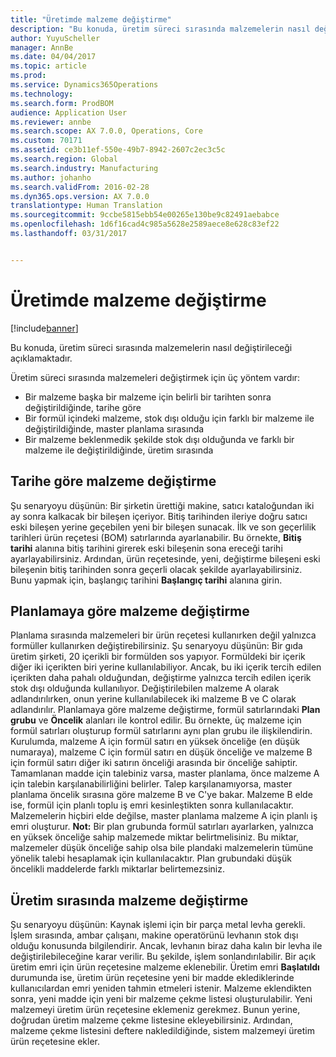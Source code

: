 ```yaml
---
title: "Üretimde malzeme değiştirme"
description: "Bu konuda, üretim süreci sırasında malzemelerin nasıl değiştirileceği açıklamaktadır."
author: YuyuScheller
manager: AnnBe
ms.date: 04/04/2017
ms.topic: article
ms.prod: 
ms.service: Dynamics365Operations
ms.technology: 
ms.search.form: ProdBOM
audience: Application User
ms.reviewer: annbe
ms.search.scope: AX 7.0.0, Operations, Core
ms.custom: 70171
ms.assetid: ce3b11ef-550e-49b7-8942-2607c2ec3c5c
ms.search.region: Global
ms.search.industry: Manufacturing
ms.author: johanho
ms.search.validFrom: 2016-02-28
ms.dyn365.ops.version: AX 7.0.0
translationtype: Human Translation
ms.sourcegitcommit: 9ccbe5815ebb54e00265e130be9c82491aebabce
ms.openlocfilehash: 1d6f16cad4c985a5628e2589aece8e628c83ef22
ms.lasthandoff: 03/31/2017


---
```


# <a name="material-substitution-in-manufacturing"></a>Üretimde malzeme değiştirme

[!include[banner](../includes/banner.md)]


Bu konuda, üretim süreci sırasında malzemelerin nasıl değiştirileceği açıklamaktadır. 

Üretim süreci sırasında malzemeleri değiştirmek için üç yöntem vardır:

-   Bir malzeme başka bir malzeme için belirli bir tarihten sonra değiştirildiğinde, tarihe göre
-   Bir formül içindeki malzeme, stok dışı olduğu için farklı bir malzeme ile değiştirildiğinde, master planlama sırasında
-   Bir malzeme beklenmedik şekilde stok dışı olduğunda ve farklı bir malzeme ile değiştirildiğinde, üretim sırasında

## <a name="substituting-material-by-date"></a>Tarihe göre malzeme değiştirme
Şu senaryoyu düşünün: Bir şirketin ürettiği makine, satıcı kataloğundan iki ay sonra kalkacak bir bileşen içeriyor. Bitiş tarihinden ileriye doğru satıcı eski bileşen yerine geçebilen yeni bir bileşen sunacak. İlk ve son geçerlilik tarihleri ürün reçetesi (BOM) satırlarında ayarlanabilir. Bu örnekte, **Bitiş tarihi** alanına bitiş tarihini girerek eski bileşenin sona ereceği tarihi ayarlayabilirsiniz. Ardından, ürün reçetesinde, yeni, değiştirme bileşeni eski bileşenin bitiş tarihinden sonra geçerli olacak şekilde ayarlayabilirsiniz. Bunu yapmak için, başlangıç tarihini **Başlangıç tarihi** alanına girin.

## <a name="substituting-material-by-planning"></a>Planlamaya göre malzeme değiştirme
Planlama sırasında malzemeleri bir ürün reçetesi kullanırken değil yalnızca formüller kullanırken değiştirebilirsiniz. Şu senaryoyu düşünün: Bir gıda üretim şirketi, 20 içerikli bir formülden sos yapıyor. Formüldeki bir içerik diğer iki içerikten biri yerine kullanılabiliyor. Ancak, bu iki içerik tercih edilen içerikten daha pahalı olduğundan, değiştirme yalnızca tercih edilen içerik stok dışı olduğunda kullanılıyor. Değiştirilebilen malzeme A olarak adlandırılırken, onun yerine kullanılabilecek iki malzeme B ve C olarak adlandırılır. Planlamaya göre malzeme değiştirme, formül satırlarındaki **Plan grubu** ve **Öncelik** alanları ile kontrol edilir. Bu örnekte, üç malzeme için formül satırları oluşturup formül satırlarını aynı plan grubu ile ilişkilendirin. Kurulumda, malzeme A için formül satırı en yüksek önceliğe (en düşük numaraya), malzeme C için formül satırı en düşük önceliğe ve malzeme B için formül satırı diğer iki satırın önceliği arasında bir önceliğe sahiptir. Tamamlanan madde için talebiniz varsa, master planlama, önce malzeme A için talebin karşılanabilirliğini belirler. Talep karşılanamıyorsa, master planlama öncelik sırasına göre malzeme B ve C'ye bakar. Malzeme B elde ise, formül için planlı toplu iş emri kesinleştikten sonra kullanılacaktır. Malzemelerin hiçbiri elde değilse, master planlama malzeme A için planlı iş emri oluşturur. **Not:** Bir plan grubunda formül satırları ayarlarken, yalnızca en yüksek önceliğe sahip malzemede miktar belirtmelisiniz. Bu miktar, malzemeler düşük önceliğe sahip olsa bile plandaki malzemelerin tümüne yönelik talebi hesaplamak için kullanılacaktır. Plan grubundaki düşük öncelikli maddelerde farklı miktarlar belirtemezsiniz.

## <a name="substituting-material-during-production"></a>Üretim sırasında malzeme değiştirme
Şu senaryoyu düşünün: Kaynak işlemi için bir parça metal levha gerekli. İşlem sırasında, ambar çalışanı, makine operatörünü levhanın stok dışı olduğu konusunda bilgilendirir. Ancak, levhanın biraz daha kalın bir levha ile değiştirilebileceğine karar verilir. Bu şekilde, işlem sonlandırılabilir. Bir açık üretim emri için ürün reçetesine malzeme eklenebilir. Üretim emri **Başlatıldı** durumunda ise, üretim ürün reçetesine yeni bir madde eklediklerinde kullanıcılardan emri yeniden tahmin etmeleri istenir. Malzeme eklendikten sonra, yeni madde için yeni bir malzeme çekme listesi oluşturulabilir. Yeni malzemeyi üretim ürün reçetesine eklemeniz gerekmez. Bunun yerine, doğrudan üretim malzeme çekme listesine ekleyebilirsiniz. Ardından, malzeme çekme listesini deftere nakledildiğinde, sistem malzemeyi üretim ürün reçetesine ekler.




